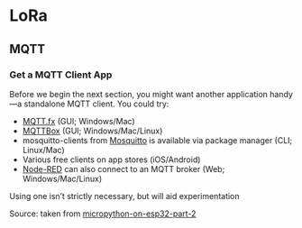 # LoRa

## MQTT

### Get a MQTT Client App

Before we begin the next section, you might want another application handy—a standalone MQTT client. You could try:

  * [MQTT.fx](http://mqttfx.org/) (GUI; Windows/Mac)
  * [MQTTBox](http://workswithweb.com/mqttbox.html) (GUI; Windows/Mac/Linux)
  * mosquitto-clients from [Mosquitto](https://mosquitto.org/) is available via package manager (CLI; Linux/Mac)
  * Various free clients on app stores (iOS/Android)
  * [Node-RED](https://nodered.org/) can also connect to an MQTT broker (Web; Windows/Mac/Linux)

Using one isn’t strictly necessary, but will aid experimentation

Source: taken from [micropython-on-esp32-part-2](https://boneskull.com/micropython-on-esp32-part-2/)
